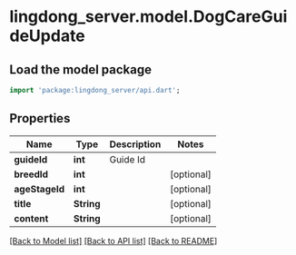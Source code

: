 # lingdong_server.model.DogCareGuideUpdate

## Load the model package
```dart
import 'package:lingdong_server/api.dart';
```

## Properties
Name | Type | Description | Notes
------------ | ------------- | ------------- | -------------
**guideId** | **int** | Guide Id | 
**breedId** | **int** |  | [optional] 
**ageStageId** | **int** |  | [optional] 
**title** | **String** |  | [optional] 
**content** | **String** |  | [optional] 

[[Back to Model list]](../README.md#documentation-for-models) [[Back to API list]](../README.md#documentation-for-api-endpoints) [[Back to README]](../README.md)


